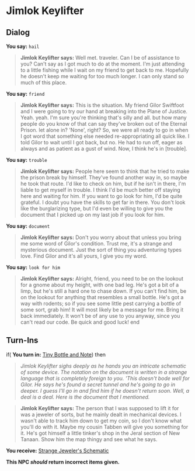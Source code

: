 # Jimlok Keylifter
## Dialog

**You say:** `hail`



>**Jimlok Keylifter says:** Well met. traveler.  Can I be of assistance to you?  Can't say as I got much to do at the moment.  I'm just attending to a little fishing while I wait on my friend to get back to me.  Hopefully he doesn't keep me waiting for too much longer.  I can only stand so much of this place.

**You say:** `friend`



>**Jimlok Keylifter says:** This is the situation.  My friend Gilor Swiftfoot and I were going to try our hand at breaking into the Plane of Justice. Yeah. yeah. I'm sure you're thinking that's silly and all. but how many people do you know of that can say they've broken out of the Eternal Prison. let alone in? 'None', right? So, we were all ready to go in when I got word that something else needed re-appropriating all quick like. I told Gilor to wait until I got back, but no. He had to run off, eager as always and as patient as a gust of wind. Now, I think he's in [trouble].

**You say:** `trouble`



>**Jimlok Keylifter says:** People here seem to think that he tried to make the prison break by himself. They've found another way in, so maybe he took that route. I'd like to check on him, but if he isn't in there, I'm liable to get myself in trouble. I think I'd be much better off staying here and waiting for him. If you want to go look for him, I'd be quite grateful. I doubt you have the skills to get far in there. You don't look like the burglarizing type, but I'd even be willing to give you the document that I picked up on my last job if you look for him.

**You say:** `document`



>**Jimlok Keylifter says:** Don't you worry about that unless you bring me some word of Gilor's condition. Trust me, it's a strange and mysterious document. Just the sort of thing you adventuring types love. Find Gilor and it's all yours, I give you my word.

**You say:** `look for him`



>**Jimlok Keylifter says:** Alright, friend, you need to be on the lookout for a gnome about my height, with one bad leg. He's got a bit of a limp, but he's still a hard one to chase down. If you can't find him, be on the lookout for anything that resembles a small bottle. He's got a way with rodents; so if you see some little pest carrying a bottle of some sort, grab him! It will most likely be a message for me. Bring it back immediately. It won't be of any use to you anyway, since you can't read our code. Be quick and good luck!
end

## Turn-Ins





if( **You turn in:** [Tiny Bottle and Note](/item/28277)) then


>*Jimlok Keylifter sighs deeply as he hands you an intricate schematic of some device. The notation on the document is written in a strange language that is completely foreign to you. 'This doesn't bode well for Gilor. He says he's found a secret tunnel and he's going to go in deeper. I guess I'll go in and find him if he doesn't return soon. Well, a deal is a deal. Here is the document that I mentioned.*


>**Jimlok Keylifter says:** The person that I was supposed to lift it for was a jeweler of sorts, but he mainly dealt in mechanical devices. I wasn't able to track him down to get my coin, so I don't know what you'll do with it. Maybe my cousin Tabben will give you something for it. He's got himself a little tinker's shop in the Jeral section of New Tanaan. Show him the map thingy and see what he says.


 **You receive:**  [Strange Jeweler's Schematic](/item/28278) 

**This NPC *should* return incorrect items given.**
